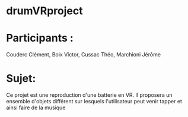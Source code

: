 # drumVRproject
# Participants :
  Couderc Clément, Boix Victor, Cussac Théo, Marchioni Jérôme
# Sujet:
  Ce projet est une reproduction d'une batterie en VR. Il proposera un ensemble d'objets différent sur lesquels l'utilisateur peut venir tapper et ainsi faire de la musique
